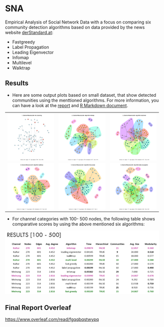 # SNA
Empirical Analysis of Social Network Data with a focus on comparing six community detection algorithms based on data provided by the news website [derStandard.at](https://www.derstandard.at/):
* Fastgreedy
* Label Propagation
* Leading Eigenvector
* Infomap
* Multilevel
* Walktrap

## Results
* Here are some output plots based on small dataset, that show detected communities using the menttioned algorithms. For more information, you can have a look at the [report](https://www.overleaf.com/read/fgqqbqstwypq) and [R Markdown document](doc/Community-Detection_smal_dataset.md).


<table>
<tr> <td>
<img src="doc/Community-Detection_smal_dataset_files/figure-gfm/unnamed-chunk-10-1.png" alt=“Binary”>
</td>
<td> <img src="doc/Community-Detection_smal_dataset_files/figure-gfm/unnamed-chunk-10-2.png" alt="Binary "> </td>
 <td> <img src="doc/Community-Detection_smal_dataset_files/figure-gfm/unnamed-chunk-10-3.png" alt="Binary "> </td>
</tr>
 <tr> <td>
<img src="doc/Community-Detection_smal_dataset_files/figure-gfm/unnamed-chunk-10-4.png" alt=“Binary”>
</td>
<td> <img src="doc/Community-Detection_smal_dataset_files/figure-gfm/unnamed-chunk-10-5.png" alt="Binary "> </td>
 <td> <img src="doc/Community-Detection_smal_dataset_files/figure-gfm/unnamed-chunk-10-6.png" alt="Binary "> </td>
</tr>
</table>

* For channel categories with 100- 500 nodes, the following table shows comparative scores by using the above mentioned six algorithms:


<img src="fig/results_100-500.png" alt="Binary "> 

## Final Report Overleaf

https://www.overleaf.com/read/fgqqbqstwypq
